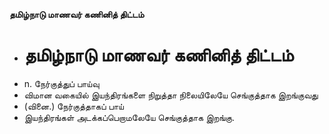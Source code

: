 **தமிழ்நாடு மாணவர் கணினித் திட்டம்**
- # தமிழ்நாடு மாணவர் கணினித் திட்டம்
- n. நேர்குத்துப் பாய்வு
- விமான வகையில் இயந்திரங்களை நிறுத்தா நிலையிலேயே செங்குத்தாக இறங்குவது
- (வினை.) நேர்குத்தாகப் பாய்
- இயந்திரங்கள் அடக்கப்பெறாமலேயே செங்குத்தாக இறங்கு.

